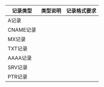 | 记录类型 | 类型说明 | 记录格式要求 |
| --- | --- | --- |
| A记录 |  |  |
| CNAME记录 |  |  |
| MX记录 |  |  |
| TXT记录 |  |  |
| AAAA记录 |  |  |
| SRV记录 |  |  |
| PTR记录 |  |  |
